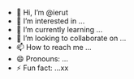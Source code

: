 - 👋 Hi, I’m @ierut
- 👀 I’m interested in ...
- 🌱 I’m currently learning ...
- 💞️ I’m looking to collaborate on ...
- 📫 How to reach me ...
- 😄 Pronouns: ...
- ⚡ Fun fact: ...xx

<!---
ierut/ierut is a ✨ special ✨ repository because its `README.md` (this file) appears on your GitHub profile.
You can click the Preview link to take a look at your changes.
--->

